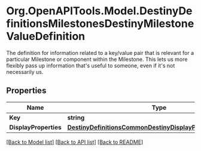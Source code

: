 # Org.OpenAPITools.Model.DestinyDefinitionsMilestonesDestinyMilestoneValueDefinition
The definition for information related to a key/value pair that is relevant for a particular Milestone or component within the Milestone.   This lets us more flexibly pass up information that's useful to someone, even if it's not necessarily us.

## Properties

Name | Type | Description | Notes
------------ | ------------- | ------------- | -------------
**Key** | **string** |  | [optional] 
**DisplayProperties** | [**DestinyDefinitionsCommonDestinyDisplayPropertiesDefinition**](DestinyDefinitionsCommonDestinyDisplayPropertiesDefinition.md) |  | [optional] 

[[Back to Model list]](../README.md#documentation-for-models) [[Back to API list]](../README.md#documentation-for-api-endpoints) [[Back to README]](../README.md)

